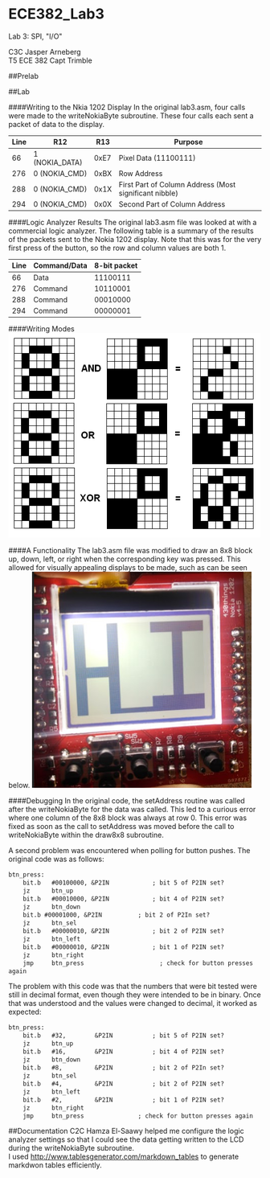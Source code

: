 ECE382_Lab3
===========

Lab 3: SPI, "I/O"

C3C Jasper Arneberg  
T5 ECE 382
Capt Trimble  

##Prelab


##Lab

####Writing to the Nkia 1202 Display
In the original lab3.asm, four calls were made to the writeNokiaByte subroutine. These four calls each sent a packet of data to the display.

| Line | R12            | R13    | Purpose                       |
|------|----------------|--------|-------------------------------|
| 66   | 1 (NOKIA_DATA) | 0xE7   | Pixel Data (11100111)         |
| 276  | 0 (NOKIA_CMD)  | 0xBX   | Row Address                   |
| 288  | 0 (NOKIA_CMD)  | 0x1X   | First Part of Column Address (Most significant nibble) |
| 294  | 0 (NOKIA_CMD)  | 0x0X   | Second Part of Column Address |

####Logic Analyzer Results
The original lab3.asm file was looked at with a commercial logic analyzer. The following table is a summary of the results of the packets sent to the Nokia 1202 display. Note that this was for the very first press of the button, so the row and column values are both 1.

| Line | Command/Data | 8-bit packet |
|------|--------------|--------------|
| 66   | Data         | 11100111     |
| 276  | Command      | 10110001     |
| 288  | Command      | 00010000     |
| 294  | Command      | 00000001     |

####Writing Modes
![alt text](https://github.com/JasperArneberg/ECE382_Lab3/blob/master/bitblock_filled.bmp?raw=true "Writing Modes")

####A Functionality
The lab3.asm file was modified to draw an 8x8 block up, down, left, or right when the corresponding key was pressed. This allowed for visually appealing displays to be made, such as can be seen below.
![alt text](https://github.com/JasperArneberg/ECE382_Lab3/blob/master/hi_lcd.png?raw=true "Special Message")

####Debugging
In the original code, the setAddress routine was called after the writeNokiaByte for the data was called. This led to a curious error where one column of the 8x8 block was always at row 0. This error was fixed as soon as the call to setAddress was moved before the call to writeNokiaByte within the draw8x8 subroutine.

A second problem was encountered when polling for button pushes. The original code was as follows:
```
btn_press:
	bit.b	#00100000, &P2IN			; bit 5 of P2IN set?
	jz		btn_up
	bit.b	#00010000, &P2IN			; bit 4 of P2IN set?
	jz		btn_down
	bit.b #00001000, &P2IN			; bit 2 of P2In set?
	jz		btn_sel
	bit.b	#00000010, &P2IN			; bit 2 of P2IN set?
	jz		btn_left
	bit.b	#00000010, &P2IN			; bit 1 of P2IN set?
	jz		btn_right
	jmp 	btn_press					  ; check for button presses again
```
The problem with this code was that the numbers that were bit tested were still in decimal format, even though they were intended to be in binary. Once that was understood and the values were changed to decimal, it worked as expected:
```
btn_press:
	bit.b	#32, 		&P2IN			; bit 5 of P2IN set?
	jz		btn_up
	bit.b	#16, 		&P2IN			; bit 4 of P2IN set?
	jz		btn_down
	bit.b 	#8, 		&P2IN			; bit 2 of P2In set?
	jz		btn_sel
	bit.b	#4, 		&P2IN			; bit 2 of P2IN set?
	jz		btn_left
	bit.b	#2, 	  	&P2IN			; bit 1 of P2IN set?
	jz		btn_right
	jmp 	btn_press				; check for button presses again
```

##Documentation
C2C Hamza El-Saawy helped me configure the logic analyzer settings so that I could see the data getting written to the LCD during the writeNokiaByte subroutine.  
I used http://www.tablesgenerator.com/markdown_tables to generate markdwon tables efficiently.
